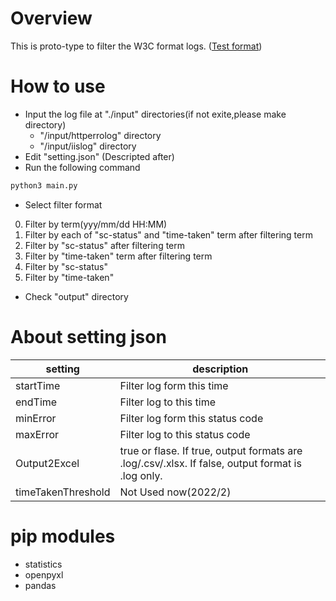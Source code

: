 # Overview
This is proto-type to filter the W3C format logs.
([Test format](https://help.sumologic.jp/07Sumo-Logic-Apps/04Microsoft-and-Azure/IIS_10/Collect_Logs_for_the_IIS_10_App#iis-%E3%82%A2%E3%82%AF%E3%82%BB%E3%82%B9-%E3%83%AD%E3%82%B0-w3c-%E3%83%87%E3%83%95%E3%82%A9%E3%83%AB%E3%83%88%E5%BD%A2%E5%BC%8F))

# How to use

- Input the log file at "./input" directories(if not exite,please make directory)
    - "/input/httperrolog" directory
    - "/input/iislog" directory
- Edit "setting.json" (Descripted after)
- Run the following command

``` cmd
python3 main.py
```

- Select filter format

0. Filter by term(yyy/mm/dd HH:MM)
1. Filter by each of "sc-status" and "time-taken" term after filtering term
2. Filter by "sc-status" after filtering term
3. Filter by "time-taken" term after filtering term
4. Filter by "sc-status"
5. Filter by "time-taken"

- Check "output" directory

# About setting json


| setting | description |
|---|-------|
|startTime|Filter log form this time|
|endTime|Filter log to this time|
|minError|Filter log form this status code|
|maxError|Filter log to this status code|
|Output2Excel|true or flase. If true, output formats are .log/.csv/.xlsx. If false, output format is .log only.|
|timeTakenThreshold|Not Used now(2022/2)|



# pip modules

- statistics
- openpyxl
- pandas
